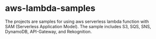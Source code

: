 # aws-lambda-samples

The projects are samples for using aws serverless lambda function with SAM (Serverless Application Model).
The sample includes S3, SQS, SNS, DynamoDB, API-Gateway, and Rekognition.
